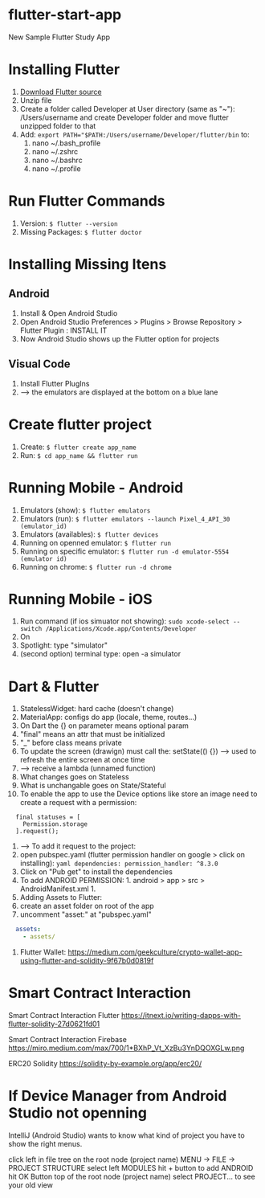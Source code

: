 # flutter-start-app
New Sample Flutter Study App

# Installing Flutter

1. [Download Flutter source](https://docs.flutter.dev/get-started/install/macos)
1. Unzip file
1. Create a folder called Developer at User directory (same as "~"): /Users/username and create Developer folder and move flutter unzipped folder to that
1. Add: ``` export PATH="$PATH:/Users/username/Developer/flutter/bin ``` to:
    1. nano ~/.bash_profile
    1. nano ~/.zshrc
    1. nano ~/.bashrc
    1. nano ~/.profile

# Run Flutter Commands

1. Version: ``` $ flutter --version ```
1. Missing Packages: ``` $ flutter doctor ```

# Installing Missing Itens

## Android

1. Install & Open Android Studio
1. Open Android Studio Preferences > Plugins > Browse Repository > Flutter Plugin : INSTALL IT
1. Now Android Studio shows up the Flutter option for projects

## Visual Code

1. Install Flutter PlugIns
1. --> the emulators are displayed at the bottom on a blue lane


# Create flutter project

1. Create: ``` $ flutter create app_name ```
1. Run: ``` $ cd app_name && flutter run ```

# Running Mobile - Android

1. Emulators (show): ``` $ flutter emulators ```
1. Emulators (run): ``` $ flutter emulators --launch Pixel_4_API_30 (emulator_id) ```
1. Emulators (availables): ``` $ flutter devices ```
1. Running on openned emulator: ``` $ flutter run ```
1. Running on specific emulator: ``` $ flutter run -d emulator-5554 (emulator id) ```
1. Running on chrome: ``` $ flutter run -d chrome ```

# Running Mobile - iOS

1. Run command (if ios simuator not showing): ``` sudo xcode-select --switch /Applications/Xcode.app/Contents/Developer ```
1. On  
1. Spotlight: type "simulator"
1. (second option) terminal type: open -a simulator

# Dart & Flutter

1. StatelessWidget: hard cache (doesn't change)
1. MaterialApp: configs do app (locale, theme, routes...)
1. On Dart the {} on parameter means optional param
1. "final" means an attr that must be initialized
1. "_" before class means private
1. To update the screen (drawign) must call the: setState(() {}) --> used to refresh the entire screen at once time
  1. --> receive a lambda (unnamed function)
1. What changes goes on Stateless
1. What is unchangable goes on State/Stateful
1. To enable the app to use the Device options like store an image need to create a request with a permission:
```
  final statuses = [
    Permission.storage
  ].request();
```
1. --> To add it request to the project:
  1. open pubspec.yaml (flutter permission handler on google > click on installing):
    ```yaml
      dependencies:
        permission_handler: ^8.3.0
    ```
  1. Click on "Pub get" to install the dependencies
  1. To add ANDROID PERMISSION:
    1. android > app > src > AndroidManifest.xml
    1. <uses-permission android:name="android.permission.WRITE_EXTERNAL...">
1. Adding Assets to Flutter:
  1. create an asset folder on root of the app
  1. uncomment "asset:" at "pubspec.yaml"
  ```yaml
    assets:
      - assets/
  ```
1. Flutter Wallet: https://medium.com/geekculture/crypto-wallet-app-using-flutter-and-solidity-9f67b0d0819f

# Smart Contract Interaction

Smart Contract Interaction Flutter
https://itnext.io/writing-dapps-with-flutter-solidity-27d0621fd01

Smart Contract Interaction Firebase
https://miro.medium.com/max/700/1*BXhP_Vt_XzBu3YnDQOXGLw.png

ERC20 Solidity
https://solidity-by-example.org/app/erc20/

# If Device Manager from Android Studio not openning

IntelliJ (Android Studio) wants to know what kind of project you have to show the right menus.

click left in file tree on the root node (project name)
MENU -> FILE -> PROJECT STRUCTURE
select left MODULES
hit + button to add ANDROID
hit OK Button
top of the root node (project name) select PROJECT... to see your old view